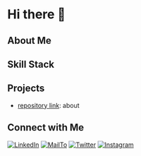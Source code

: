 <h1>Hi there 👋</h1>

<h2>About Me</h2>
<h2>Skill Stack</h2>
<h2>Projects</h2>
<ul>
    <li><a target='_blank' href='#'>repository link</a>: about</li>
</ul>
<h2>Connect with Me</h2>


[![LinkedIn](https://skillicons.dev/icons?i=linkedin)](https://www.linkedin.com/in/santiago-reyes-257778283/)
[![MailTo](https://skillicons.dev/icons?i=gmail)](mailto:santiagorm.oficial@gmail.com?subject=Let's%20Work%20Together)
[![Twitter](https://skillicons.dev/icons?i=twitter)](https://x.com/SantiagoRM861)
[![Instagram](https://skillicons.dev/icons?i=instagram)](https://www.instagram.com/santiago.reyes861/)
    



